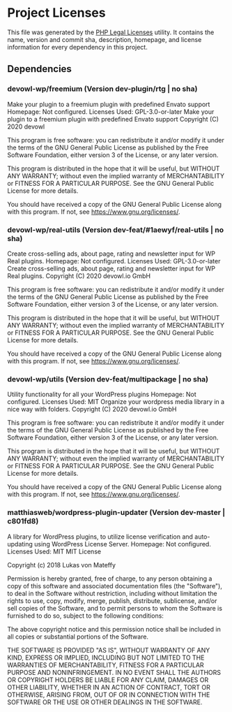 # Project Licenses
This file was generated by the [PHP Legal Licenses](https://github.com/Comcast/php-legal-licenses) utility. It contains the name, version and commit sha, description, homepage, and license information for every dependency in this project.

## Dependencies

### devowl-wp/freemium (Version dev-plugin/rtg | no sha)
Make your plugin to a freemium plugin with predefined Envato support
Homepage: Not configured.
Licenses Used: GPL-3.0-or-later
Make your plugin to a freemium plugin with predefined Envato support
Copyright (C) 2020 devowl

This program is free software: you can redistribute it and/or modify it under the terms of the GNU General Public License as published by the Free Software Foundation, either version 3 of the License, or any later version.

This program is distributed in the hope that it will be useful, but WITHOUT ANY WARRANTY; without even the implied warranty of MERCHANTABILITY or FITNESS FOR A PARTICULAR PURPOSE. See the GNU General Public License for more details.

You should have received a copy of the GNU General Public License along with this program. If not, see <https://www.gnu.org/licenses/>.

### devowl-wp/real-utils (Version dev-feat/#1aewyf/real-utils | no sha)
Create cross-selling ads, about page, rating and newsletter input for WP Real plugins.
Homepage: Not configured.
Licenses Used: GPL-3.0-or-later
Create cross-selling ads, about page, rating and newsletter input for WP Real plugins.
Copyright (C) 2020 devowl.io GmbH

This program is free software: you can redistribute it and/or modify it under the terms of the GNU General Public License as published by the Free Software Foundation, either version 3 of the License, or any later version.

This program is distributed in the hope that it will be useful, but WITHOUT ANY WARRANTY; without even the implied warranty of MERCHANTABILITY or FITNESS FOR A PARTICULAR PURPOSE. See the GNU General Public License for more details.

You should have received a copy of the GNU General Public License along with this program. If not, see <https://www.gnu.org/licenses/>.

### devowl-wp/utils (Version dev-feat/multipackage | no sha)
Utility functionality for all your WordPress plugins
Homepage: Not configured.
Licenses Used: MIT
Organize your wordpress media library in a nice way with folders.
Copyright (C) 2020 devowl.io GmbH

This program is free software: you can redistribute it and/or modify it under the terms of the GNU General Public License as published by the Free Software Foundation, either version 3 of the License, or any later version.

This program is distributed in the hope that it will be useful, but WITHOUT ANY WARRANTY; without even the implied warranty of MERCHANTABILITY or FITNESS FOR A PARTICULAR PURPOSE. See the GNU General Public License for more details.

You should have received a copy of the GNU General Public License along with this program. If not, see <https://www.gnu.org/licenses/>.

### matthiasweb/wordpress-plugin-updater (Version dev-master | c801fd8)
A library for WordPress plugins, to utilize license verification and auto-updating using WordPress License Server.
Homepage: Not configured.
Licenses Used: MIT
MIT License

Copyright (c) 2018 Lukas von Mateffy

Permission is hereby granted, free of charge, to any person obtaining a copy
of this software and associated documentation files (the "Software"), to deal
in the Software without restriction, including without limitation the rights
to use, copy, modify, merge, publish, distribute, sublicense, and/or sell
copies of the Software, and to permit persons to whom the Software is
furnished to do so, subject to the following conditions:

The above copyright notice and this permission notice shall be included in all
copies or substantial portions of the Software.

THE SOFTWARE IS PROVIDED "AS IS", WITHOUT WARRANTY OF ANY KIND, EXPRESS OR
IMPLIED, INCLUDING BUT NOT LIMITED TO THE WARRANTIES OF MERCHANTABILITY,
FITNESS FOR A PARTICULAR PURPOSE AND NONINFRINGEMENT. IN NO EVENT SHALL THE
AUTHORS OR COPYRIGHT HOLDERS BE LIABLE FOR ANY CLAIM, DAMAGES OR OTHER
LIABILITY, WHETHER IN AN ACTION OF CONTRACT, TORT OR OTHERWISE, ARISING FROM,
OUT OF OR IN CONNECTION WITH THE SOFTWARE OR THE USE OR OTHER DEALINGS IN THE
SOFTWARE.


